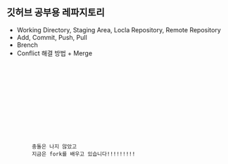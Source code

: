 ## 깃허브 공부용 레파지토리

- Working Directory, Staging Area, Locla Repository, Remote Repository
- Add, Commit, Push, Pull
- Brench
- Conflict 해결 방법 + Merge

<code>
<!DOCTYPE html>
<html lang="en">
<head>
    <meta charset="UTF-8">
    <meta http-equiv="X-UA-Compatible" content="IE=edge">
    <meta name="viewport" content="width=device-width, initial-scale=1.0">
    <title>이건 새로운 기능!!!!</title>
</head>
<body>
    <p>
        충돌은 나지 않았고 
        지금은 fork를 배우고 있습니다!!!!!!!!!
    </p>

</body>
</html>

</code>